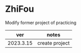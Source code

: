 # ZhiFou
Modify former project of practicing

| ver | notes           |
|-----|-----------------|
 | 2023.3.15 | create project  |

